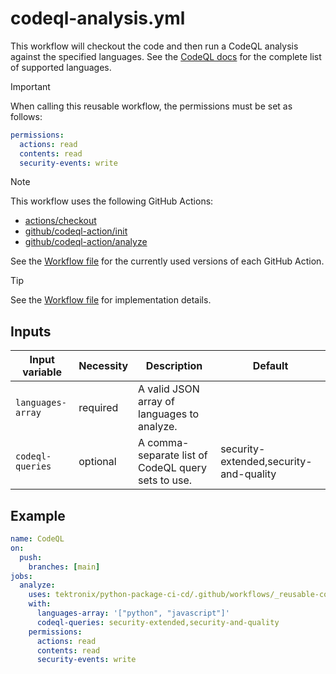 # codeql-analysis.yml

This workflow will checkout the code and then run a CodeQL analysis against the
specified languages. See the
[CodeQL docs](https://docs.github.com/en/code-security/code-scanning/creating-an-advanced-setup-for-code-scanning/customizing-your-advanced-setup-for-code-scanning#changing-the-languages-that-are-analyzed)
for the complete list of supported languages.

> [!IMPORTANT]
> When calling this reusable workflow, the permissions must be set as follows:
>
> ```yaml
> permissions:
>   actions: read
>   contents: read
>   security-events: write
> ```

> [!NOTE]
> This workflow uses the following GitHub Actions:
>
> - [actions/checkout](https://github.com/actions/checkout)
> - [github/codeql-action/init](https://github.com/github/codeql-action)
> - [github/codeql-action/analyze](https://github.com/github/codeql-action)
>
> See the [Workflow file][workflow-file] for the currently used versions of each GitHub Action.

> [!TIP]
> See the [Workflow file][workflow-file] for implementation details.

## Inputs

| Input variable    | Necessity | Description                                        | Default                                |
| ----------------- | --------- | -------------------------------------------------- | -------------------------------------- |
| `languages-array` | required  | A valid JSON array of languages to analyze.        |                                        |
| `codeql-queries`  | optional  | A comma-separate list of CodeQL query sets to use. | security-extended,security-and-quality |

## Example

```yaml
name: CodeQL
on:
  push:
    branches: [main]
jobs:
  analyze:
    uses: tektronix/python-package-ci-cd/.github/workflows/_reusable-codeql-analysis.yml@v1.1.1
    with:
      languages-array: '["python", "javascript"]'
      codeql-queries: security-extended,security-and-quality
    permissions:
      actions: read
      contents: read
      security-events: write
```

[workflow-file]: ../.github/workflows/_reusable-codeql-analysis.yml
